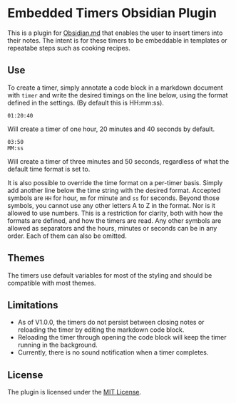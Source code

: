 # Embedded Timers Obsidian Plugin
This is a plugin for [Obsidian.md](https://obsidian.md/) that enables the user to insert timers into their notes. The intent is for these timers to be embeddable in templates or repeatabe steps such as cooking recipes.

## Use
To create a timer, simply annotate a code block in a markdown document with `timer` and write the desired timings on the line below, using the format defined in the settings. (By default this is HH:mm:ss).

```timer
01:20:40
```
Will create a timer of one hour, 20 minutes and 40 seconds by default.

```timer
03:50
MM:ss
```
Will create a timer of three minutes and 50 seconds, regardless of what the default time format is set to.

It is also possible to override the time format on a per-timer basis. Simply add another line below the time string with the desired format. Accepted symbols are `HH` for hour, `mm` for minute and `ss` for seconds. Beyond those symbols, you cannot use any other letters A to Z in the format. Nor is it allowed to use numbers. This is a restriction for clarity, both with how the formats are defined, and how the timers are read. Any other symbols are allowed as separators and the hours, minutes or seconds can be in any order. Each of them can also be omitted.

## Themes
The timers use default variables for most of the styling and should be compatible with most themes.

## Limitations
- As of V1.0.0, the timers do not persist between closing notes or reloading the timer by editing the markdown code block.
- Reloading the timer through opening the code block will keep the timer running in the background.
- Currently, there is no sound notification when a timer completes.

## License
The plugin is licensed under the [MIT License](https://mit-license.org/).